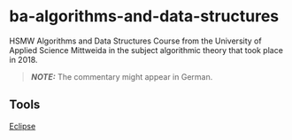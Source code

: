 # ba-algorithms-and-data-structures

HSMW Algorithms and Data Structures Course from the University of Applied Science Mittweida in the subject algorithmic theory that took place in 2018.

> **_NOTE:_** The commentary might appear in German.

## Tools

[Eclipse](https://www.eclipse.org)